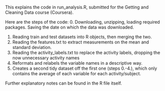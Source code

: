 This explains the code in run_analysis.R, submitted for the Getting and Cleaning Data course (Coursera). 

Here are the steps of the code:
0. Downloading, unzipping, loading required packages. Saving the date on which the data was downloaded. 
1. Reading train and test datasets into R objects, then merging the two.
2. Reading the features.txt to extract measurements on the mean and standard deviation. 
3. Reading the activity_labels.txt to replace the activity labels, dropping the now unnecessary activity names
4. Reformats and relabels the variable names in a descriptive way.
5. Creates a second tidy dataset off the first one (steps 0.-4.), which only contains the average of each variable for each activity/subject.

Further explanatory notes can be found in the R file itself.